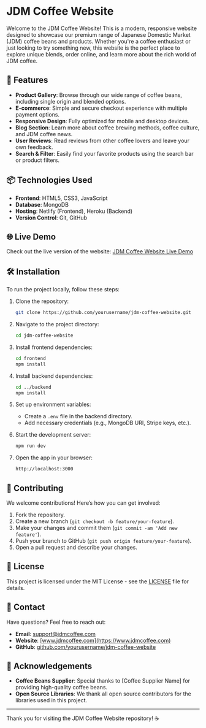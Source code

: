# JDM Coffee Website

Welcome to the JDM Coffee Website! This is a modern, responsive website designed to showcase our premium range of Japanese Domestic Market (JDM) coffee beans and products. Whether you're a coffee enthusiast or just looking to try something new, this website is the perfect place to explore unique blends, order online, and learn more about the rich world of JDM coffee.

## 🚀 Features

- **Product Gallery**: Browse through our wide range of coffee beans, including single origin and blended options.
- **E-commerce**: Simple and secure checkout experience with multiple payment options.
- **Responsive Design**: Fully optimized for mobile and desktop devices.
- **Blog Section**: Learn more about coffee brewing methods, coffee culture, and JDM coffee news.
- **User Reviews**: Read reviews from other coffee lovers and leave your own feedback.
- **Search & Filter**: Easily find your favorite products using the search bar or product filters.

## 📦 Technologies Used

- **Frontend**: HTML5, CSS3, JavaScript
- **Database**: MongoDB
- **Hosting**: Netlify (Frontend), Heroku (Backend)
- **Version Control**: Git, GitHub

## 🌐 Live Demo

Check out the live version of the website: [JDM Coffee Website Live Demo](https://jdm-coffee-website.netlify.app/)

## 🛠️ Installation

To run the project locally, follow these steps:

1. Clone the repository:
    ```bash
    git clone https://github.com/yourusername/jdm-coffee-website.git
    ```

2. Navigate to the project directory:
    ```bash
    cd jdm-coffee-website
    ```

3. Install frontend dependencies:
    ```bash
    cd frontend
    npm install
    ```

4. Install backend dependencies:
    ```bash
    cd ../backend
    npm install
    ```

5. Set up environment variables:
    - Create a `.env` file in the backend directory.
    - Add necessary credentials (e.g., MongoDB URI, Stripe keys, etc.).

6. Start the development server:
    ```bash
    npm run dev
    ```

7. Open the app in your browser:
    ```bash
    http://localhost:3000
    ```

## 🎨 Contributing

We welcome contributions! Here’s how you can get involved:

1. Fork the repository.
2. Create a new branch (`git checkout -b feature/your-feature`).
3. Make your changes and commit them (`git commit -am 'Add new feature'`).
4. Push your branch to GitHub (`git push origin feature/your-feature`).
5. Open a pull request and describe your changes.

## 📄 License

This project is licensed under the MIT License - see the [LICENSE](LICENSE) file for details.

## 🤝 Contact

Have questions? Feel free to reach out:

- **Email**: support@jdmcoffee.com
- **Website**: [www.jdmcoffee.com](https://www.jdmcoffee.com)
- **GitHub**: [github.com/yourusername/jdm-coffee-website](https://github.com/yourusername/jdm-coffee-website)

## 👏 Acknowledgements

- **Coffee Beans Supplier**: Special thanks to [Coffee Supplier Name] for providing high-quality coffee beans.
- **Open Source Libraries**: We thank all open source contributors for the libraries used in this project.

---

Thank you for visiting the JDM Coffee Website repository! ☕
